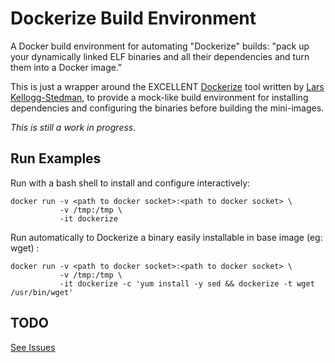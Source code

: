 Dockerize Build Environment
===========================


A Docker build environment for automating "Dockerize" builds: "pack up your dynamically linked ELF binaries and all their dependencies and turn them into a Docker image."

This is just a wrapper around the EXCELLENT [Dockerize](https://github.com/larsks/dockerize) tool written by [Lars Kellogg-Stedman](https://github.com/larsks), to provide a mock-like build environment for installing dependencies and configuring the binaries before building the mini-images.

*This is still a work in progress.*

## Run Examples ##

Run with a bash shell to install and configure interactively: 

    docker run -v <path to docker socket>:<path to docker socket> \
               -v /tmp:/tmp \
               -it dockerize

Run automatically to Dockerize a binary easily installable in base image \(eg: wget\) :

    docker run -v <path to docker socket>:<path to docker socket> \
               -v /tmp:/tmp \
               -it dockerize -c 'yum install -y sed && dockerize -t wget /usr/bin/wget'


## TODO ##

[See Issues](https://github.com/clcollins/dockerize-build-environment/issues)



